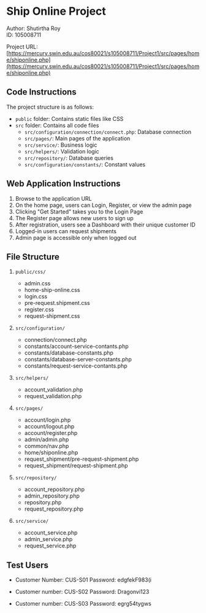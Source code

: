 # Ship Online Project

Author: Shutirtha Roy  
ID: 105008711

Project URL: [https://mercury.swin.edu.au/cos80021/s105008711/Project1/src/pages/home/shiponline.php](https://mercury.swin.edu.au/cos80021/s105008711/Project1/src/pages/home/shiponline.php)

## Code Instructions

The project structure is as follows:
- `public` folder: Contains static files like CSS
- `src` folder: Contains all code files
  - `src/configuration/connection/connect.php`: Database connection
  - `src/pages/`: Main pages of the application
  - `src/service/`: Business logic
  - `src/helpers/`: Validation logic
  - `src/repository/`: Database queries
  - `src/configuration/constants/`: Constant values

## Web Application Instructions

1. Browse to the application URL
2. On the home page, users can Login, Register, or view the admin page
3. Clicking "Get Started" takes you to the Login Page
4. The Register page allows new users to sign up
5. After registration, users see a Dashboard with their unique customer ID
6. Logged-in users can request shipments
7. Admin page is accessible only when logged out

## File Structure

1. `public/css/`
   - admin.css
   - home-ship-online.css
   - login.css
   - pre-request.shipment.css
   - register.css
   - request-shipment.css

2. `src/configuration/`
   - connection/connect.php
   - constants/account-service-contants.php
   - constants/database-constants.php
   - constants/database-server-constants.php
   - constants/request-service-contants.php

3. `src/helpers/`
   - account_validation.php
   - request_validation.php

4. `src/pages/`
   - account/login.php
   - account/logout.php
   - account/register.php
   - admin/admin.php
   - common/nav.php
   - home/shiponline.php
   - request_shipment/pre-request-shipment.php
   - request_shipment/request-shipment.php

5. `src/repository/`
   - account_repository.php
   - admin_repository.php
   - repository.php
   - request_repository.php

6. `src/service/`
   - account_service.php
   - admin_service.php
   - request_service.php

## Test Users

- Customer Number: CUS-S01
  Password: edgfekF983(i

- Customer number: CUS-S02
  Password: Dragonvi123

- Customer number: CUS-S03
  Password: egrg54tygws
